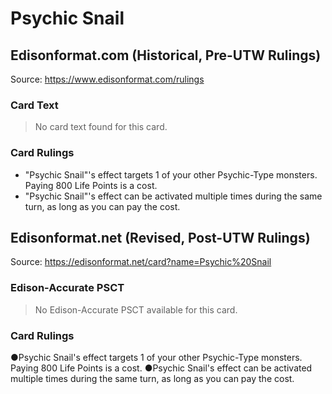 # Psychic Snail

## Edisonformat.com (Historical, Pre-UTW Rulings)

Source: https://www.edisonformat.com/rulings

### Card Text

> No card text found for this card.

### Card Rulings

*   "Psychic Snail"'s effect targets 1 of your other Psychic-Type monsters. Paying 800 Life Points is a cost.
*   "Psychic Snail"'s effect can be activated multiple times during the same turn, as long as you can pay the cost.

## Edisonformat.net (Revised, Post-UTW Rulings)

Source: https://edisonformat.net/card?name=Psychic%20Snail

### Edison-Accurate PSCT

> No Edison-Accurate PSCT available for this card.

### Card Rulings

●Psychic Snail's effect targets 1 of your other Psychic-Type monsters. Paying 800 Life Points is a cost.
●Psychic Snail's effect can be activated multiple times during the same turn, as long as you can pay the cost.
            